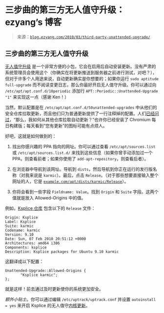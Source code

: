<!--yml

category: 未分类

日期：2024-07-01 18:18:26

-->

# 三步曲的第三方无人值守升级：ezyang’s 博客

> 来源：[`blog.ezyang.com/2010/03/third-party-unattended-upgrade/`](http://blog.ezyang.com/2010/03/third-party-unattended-upgrade/)

## 三步曲的第三方无人值守升级

[无人值守升级](http://packages.ubuntu.com/karmic/unattended-upgrades) 是一个非常方便的小包，它会在启用后自动安装更新。没有严肃的系统管理员会使用这个（你确实在将更新推送到服务器之前进行测试，对吧？），但对于许多个人用途来说，自动更新确实是你想要的；如果你运行 `sudo aptitude full-upgrade` 而不阅读变更日志，那么你最好开启无人值守升级。你可以通过向 `/etc/apt/apt.conf.d/10periodic` 添加行 `APT::Periodic::Unattended-Upgrade "1"` 来实现这一点（感谢 Ken！）

当然，默认配置是在 `/etc/apt/apt.conf.d/50unattended-upgrades` 中从他们的安全仓库拉取更新，而且他们只为普通更新提供了一行注释掉的配置。人们[已经问过](http://ubuntuforums.org/showthread.php?t=1401845)，“那么，我如何从其他仓库拉取自动更新？”也许你已经安装了 Chromium 每日构建版；每天看到“您有更新”的图标可能有点烦人。

好吧，这就是如何做到的：

1.  找出你感兴趣的 PPA 指向的网址。你可以通过查看 `/etc/apt/sources.list` 或 `/etc/apt/sources.list.d/` 来找到这些信息（如果你曾手动添加过一个 PPA，则查看前者；如果你使用了 `add-apt-repository`，则查看后者）。

1.  在浏览器中导航到该网址。导航到 `dists`，然后导航到你正在运行的发行版名称（对我来说是 `karmic`）。最后，点击 `Release`。（对于那些想要直接输入整个网址的人，它是 [`example.com/apt/dists/karmic/Release`](http://example.com/apt/dists/karmic/Release)）。

1.  你将会看到一些字段 `Fieldname: Value`。找到 `Origin` 和 `Suite` 字段。这两个值就是放入 Allowed-Origins 中的值。

例如，[Ksplice 仓库](http://www.ksplice.com/apt/dists/karmic/Release) 包含以下的 `Release` 文件：

```
Origin: Ksplice
Label: Ksplice
Suite: karmic
Codename: karmic
Version: 9.10
Date: Sun, 07 Feb 2010 20:51:12 +0000
Architectures: amd64 i386
Components: ksplice
Description: Ksplice packages for Ubuntu 9.10 karmic

```

这翻译成以下配置：

```
Unattended-Upgrade::Allowed-Origins {
       "Ksplice karmic";
};

```

就是这样！前去通过及时更新使你的系统更加安全。

*额外小贴士*。你可以通过编辑 `/etc/uptrack/uptrack.conf` 并设置 `autoinstall = yes` 来开启 Ksplice 的无人值守[内核更新](http://www.ksplice.com/)。
